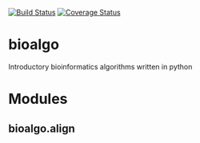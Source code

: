 [![Build Status](https://travis-ci.org/apap77/bioalgo.svg)](https://travis-ci.org/apap77/bioalgo)
[![Coverage Status](https://coveralls.io/repos/github/apap77/bioalgo/badge.svg?branch=seq)](https://coveralls.io/github/apap77/bioalgo?branch=seq)
# bioalgo
Introductory bioinformatics algorithms written in python

# Modules

## bioalgo.align